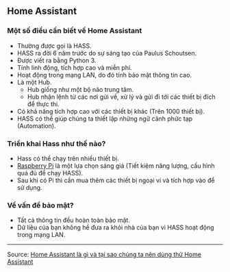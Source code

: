 ## Home Assistant

### Một số điều cần biết về Home Assistant
- Thường được gọi là HASS.
- HASS ra đời 6 năm trước do sự sáng tạo của Paulus Schoutsen.
- Được viết ra bằng Python 3.
- Tính linh động, tích hợp cao và miễn phí.
- Hoạt động trong mạng LAN, do đó tính bảo mật thông tin cao.
- Là một Hub.
  + Hub giống như một bộ não trung tâm.
  + Hub nhận lệnh từ các nơi gửi về, xử lý và gửi đi tới các thiết bị đích để thực thi.
- Có khả năng tích hợp cao với các thiết bị khác (Trên 1000 thiết bị).
- HASS có thể giúp chúng ta thiết lập những ngữ cảnh phức tạp (Automation).

### Triển khai Hass như thế nào?
- Hass có thể chạy trên nhiều thiết bị.
- [Raspberry Pi](https://github.com/dangtu3008/Note/blob/master/Raspberry-Pi.md) là một lựa chọn sáng giá (Tiết kiệm năng lượng, cấu hình quá đủ để chạy HASS).
- Sau khi có Pi thì cần mua thêm các thiết bị ngoại vi và tích hợp vào để sử dụng.

### Về vấn đề bảo mật?
- Tất cả thông tin đều hoàn toàn bảo mật.
- Dữ liệu của bạn không hề đưa ra khỏi nhà của bạn vì HASS hoạt động trong mạng LAN.
---
Source: [Home Assistant là gì và tại sao chúng ta nên dùng thử Home Assistant](http://lbminhautomation.com/home-assistant-la-gi.html)
